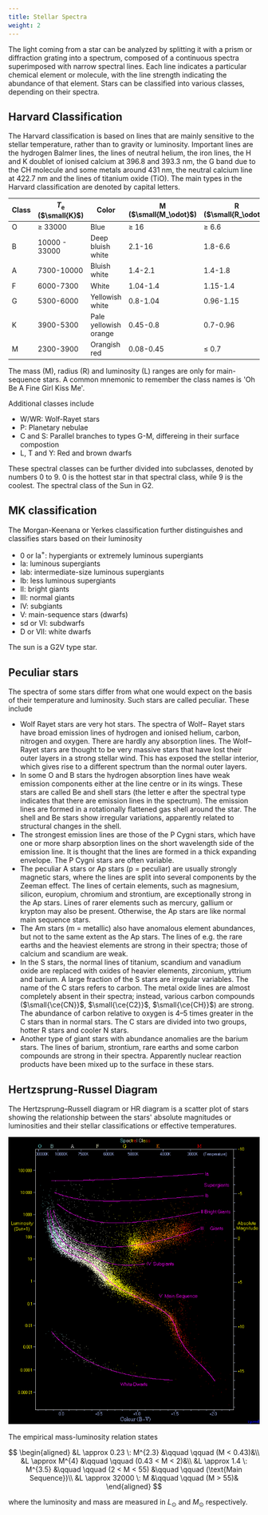 ```yaml
---
title: Stellar Spectra
weight: 2
---
```


The light coming from a star can be analyzed by splitting it with a prism or diffraction grating into a spectrum, composed of a continuous spectra superimposed with narrow spectral lines. Each line indicates a particular chemical element or molecule, with the line strength indicating the abundance of that element. Stars can be classified into various classes, depending on their spectra.

## Harvard Classification

The Harvard classification is based on lines that are mainly sensitive to the stellar temperature, rather than to gravity or luminosity. Important lines are the hydrogen Balmer lines, the lines of neutral helium, the iron lines, the H and K doublet of ionised calcium at 396.8 and 393.3 nm, the G band due to the CH molecule and some metals around 431 nm, the neutral calcium line at 422.7 nm and the lines of titanium oxide (TiO). The main types in the Harvard classification are denoted by capital letters.

|Class |$T_\text{e}$ ($\small{K}$)|Color|M ($\small{M_\odot}$)|R ($\small{R_\odot}$)|L ($\small{L_\odot}$)|
|-|-|-|-|-|-|
|O|$\ge$ 33000|Blue|$\ge$ 16|$\ge$ 6.6|$\ge$ 30000|
|B|10000 - 33000|Deep bluish white|2.1-16|1.8-6.6|25-30000|
|A|7300-10000|Bluish white|1.4-2.1|1.4-1.8|5-25|
|F|6000-7300|White|1.04-1.4|1.15-1.4|1.5-5|
|G|5300-6000|Yellowish white|0.8-1.04|0.96-1.15|0.6-1.5|
|K|3900-5300|Pale yellowish orange|0.45-0.8|0.7-0.96|0.08-0.6|
|M|2300-3900|Orangish red|0.08-0.45|$\le$ 0.7|$\le$ 0.08|

The mass (M), radius (R) and luminosity (L) ranges are only for main-sequence stars. A common mnemonic to remember the class names is 'Oh Be A Fine Girl Kiss Me'.

Additional classes include

- W/WR: Wolf-Rayet stars
- P: Planetary nebulae
- C and S: Parallel branches to types G-M, differeing in their surface compostion
- L, T and Y: Red and brown dwarfs

These spectral classes can be further divided into subclasses, denoted by numbers 0 to 9. 0 is the hottest star in that spectral class, while 9 is the coolest. The spectral class of the Sun in G2.

## MK classification

The Morgan-Keenana or Yerkes classification further distinguishes and classifies stars based on their luminosity

- 0 or Ia$^+$: hypergiants or extremely luminous supergiants
- Ia: luminous supergiants
- Iab: intermediate-size luminous supergiants
- Ib: less luminous supergiants
- II: bright giants
- III: normal giants
- IV: subgiants
- V: main-sequence stars (dwarfs)
- sd or VI: subdwarfs
- D or VII: white dwarfs

The sun is a G2V type star.

## Peculiar stars

The spectra of some stars differ from what one would expect on the basis of their temperature and luminosity. Such stars are called peculiar. These include

- Wolf Rayet stars are very hot stars. The spectra of Wolf– Rayet stars have broad emission lines of hydrogen and ionised helium, carbon, nitrogen and oxygen. There are hardly any absorption lines. The Wolf–Rayet stars are thought to be very massive stars that have lost their outer layers in a strong stellar wind. This has exposed the stellar interior, which gives rise to a different spectrum than the normal outer layers.
- In some O and B stars the hydrogen absorption lines have weak emission components either at the line centre or in its wings. These stars are called Be and shell stars (the letter e after the spectral type indicates that there are emission lines in the spectrum). The emission lines are formed in a rotationally flattened gas shell around the star. The shell and Be stars show irregular variations, apparently related to structural changes in the shell.
- The strongest emission lines are those of the P Cygni stars, which have one or more sharp absorption lines on the short wavelength side of the emission line. It is thought that the lines are formed in a thick expanding envelope. The P Cygni stars are often variable.
- The peculiar A stars or Ap stars (p = peculiar) are usually strongly magnetic stars, where the lines are split into several components by the Zeeman effect. The lines of certain elements, such as magnesium, silicon, europium, chromium and strontium, are exceptionally strong in the Ap stars. Lines of rarer elements such as mercury, gallium or krypton may also be present. Otherwise, the Ap stars are like normal main sequence stars.
- The Am stars (m = metallic) also have anomalous element abundances, but not to the same extent as the Ap stars. The lines of e.g. the rare earths and the heaviest elements are strong in their spectra; those of calcium and scandium are weak.
- In the S stars, the normal lines of titanium, scandium and vanadium oxide are replaced with oxides of heavier elements, zirconium, yttrium and barium. A large fraction of the S stars are irregular variables. The name of the C stars refers to carbon. The metal oxide lines are almost completely absent in their spectra; instead, various carbon compounds ($\small{\ce{CN}}$, $\small{\ce{C2}}$, $\small{\ce{CH}}$) are strong. The abundance of carbon relative to oxygen is 4–5 times greater in the C stars than in normal stars. The C stars are divided into two groups, hotter R stars and cooler N stars.
- Another type of giant stars with abundance anomalies are the barium stars. The lines of barium, strontium, rare earths and some carbon compounds are strong in their spectra. Apparently nuclear reaction products have been mixed up to the surface in these stars.

## Hertzsprung-Russel Diagram

The Hertzsprung–Russell diagram or HR diagram is a scatter plot of stars showing the relationship between the stars' absolute magnitudes or luminosities and their stellar classifications or effective temperatures.

![HR-diagram](HRDiagram.png)

The empirical mass-luminosity relation states

$$
\begin{aligned}
&L \approx 0.23 \: M^{2.3} &\qquad \qquad (M < 0.43)&\\
&L \approx M^{4} &\qquad \qquad (0.43 < M < 2)&\\
&L \approx 1.4 \: M^{3.5} &\qquad \qquad (2 < M < 55) &\qquad \qquad (\text{Main Sequence})\\
&L \approx 32000 \: M &\qquad \qquad (M > 55)&
\end{aligned}
$$

where the luminosity and mass are measured in $L_\odot$ and $M_\odot$ respectively.

